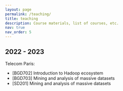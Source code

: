 ```yaml
---
layout: page
permalink: /teaching/
title: teaching
description: Course materials, list of courses, etc. 
nav: true
nav_order: 5
---
```


## 2022 - 2023

Telecom Paris:
 - [BGD702] Introduction to Hadoop ecosystem
 - [BGD703] Mining and analysis of massive datasets
 - [SD201] Mining and analysis of massive datasets

